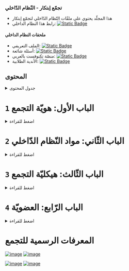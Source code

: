 ### تجمّع إبتكار - النّظام الدّاخلي

- هذا المجلّد يحتوي على ملفّات النّظام الدّاخلي لتجمّع إبتكار
- رابط هذا النظام الداخلي: [![Static Badge](https://img.shields.io/badge/-system-gray?logo=github&logoColor=black&labelColor=white)](https://github.com/ibtikar-org-tr/bylaws)

#### ملحقات النظام الداخلي
- الملف التعريفي: [![Static Badge](https://img.shields.io/badge/-intro-blue?logo=windowsterminal&logoColor=black&labelColor=white)](intro.pdf)
-  أسئلة شائعة: [![Static Badge](https://img.shields.io/badge/-FAQ-purple?logo=qualcomm&logoColor=black&labelColor=white)](FAQ.md)
-  منصّة تكنوفست بالعربي: [![Static Badge](https://img.shields.io/badge/-TEKNOFEST__ar-FF4A17?logo=firebase&logoColor=FF4A17&labelColor=white)](TEKNOFEST_ar)
-  الأندية الطلابية: [![Static Badge](https://img.shields.io/badge/beta-clubs-blue?logo=clubhouse&logoColor=blue&labelColor=white)](/clubs/beta/README.md)


## المحتوى
<details>
<summary>جدول المحتوى</summary>

| اضغط للوصول | الباب |
| :---- | :---- |
| [هوية التجمّع](#1-الباب-الأول-هويّة-التجمع) | `الباب الأوّل` |
| [مواد النّظام العامّة](#2-الباب-الثّاني-مواد-النّظام-الدّاخلي) | `الباب الثّاني` |
| [هيكليّة التجمّع](#3-الباب-الثّالث-هيكليّة-التجمع) | `الباب الثّالث` |
| [العضويّة](#4-الباب-الرّابع-العضويّة) | `الباب الرّابع` |

</details>


# `1` الباب الأول: هويّة التجمع
<details>
<summary>اضغط للقراءة</summary>
  
### البند الأول: التّعريف
  - **التّعريف نصّاً**:
    - تجمّع إبتكار هو فريق تطوّعي يجمع طلّاب الجامعات النّاطقين بالعربيّة، المهتميّن بالابتكار والتّكنولوجيا والبحث والتّطوير، فيسعى لتمكينهم وإغناء خبراتهم التّقنيّة من خلال فعاليات ومشاريع تُلامس حياة الطّالب بدءاً من الحياة الجامعيّة ومروراً بالتّطوير في المجال التّقني والمهارات المجتمعيّة ووصولاً إلى التّخطيط المهني وإدارة المشاريع.
  - **اسم التّجمّع**:
    - باللغة العربيّة: `تجمّع إبتكار التطوّعي`
    - باللغة الانكليزيّة: `Ibtikar Volunteer Assembly`
    - باللغة التركيّة: `İbtikar Gönüllü Topluluğu`

### البند الثّاني: دواعي التّأسيس
- الإيمان بأهمّيّة التّشبيك بين الطلّاب خلال مسيرتهم الدراسية من أجل تطوير مهاراتهم وتعزيز خبراتهم
- نقص مهارات الطلاب في العمل الجماعي وإيجاد حلول مبتكرة
- الإيمان بأهمّيّة نشر ثقافة التّطوّع والعمل المجتمعي في الأوساط الطلابية
- الحاجة لتشكيل وعي تِقَني عند المجتمع الناطق بالعربية

### البند الثّالث: رؤيتنا
- مجتمع رائد في بناء شباب واعي، مُبتكر للحلول، وذو تأثير اجتماعي

### البند الرّابع: رسالتنا
- استثمار الجهود وتنسيقها بين الطلاب لتطوير مهاراتهم التقنيّة وتحفيز الابتكار والإبداع لديهم، وتعزيز فعاليّتهم في خدمة المجتمع وتقدّمه

### البند الخامس: أهدافنا
1. تفعيل التواصل الهادف في المجتمع الشبابي التِقَني
2. تطوير المهارات التقنيّة والتّحفيز على الابتكار والإبداع في حل المشاكل وبناء المشاريع
3. ترسيخ الدور المجتمعي للطلاب في واقعهم
4. زيادة فرصة الطلاب العرب في إنشاء المشاريع والمشاركة في المسابقات التقنيّة
5. ظهور مشاريع ناجحة لطلّاب عرب على السّاحة

### البند السّادس: قِيَمُنا
- `الإحسان`
- `الجودة`
- `الإبداع`
- `التّشارك`
- `الاستقلالية`
   </details>

# `2` الباب الثّاني: مواد النّظام الدّاخلي

<details>
<summary>اضغط للقراءة</summary>

### `2.1`	البند الأوّل: المواد الرّئيسيّة
- `2.1.1`	تجمّع إبتكار يعمل لأهداف مجتمعيّة، لا يمكن استخدام التجمّع لأهداف شخصيّة
- `2.1.2`	يستهدف تجمّع إبتكار الجمهور العربي بشكلٍ خاص، والمسلم بشكلٍ عام
- `2.1.3`	تجمّع إبتكار لن يتواجد في أي فعاليّة تخالف معايير الدّين الإسلامي
- `2.1.4`	المواد `2.1.1` – `2.1.2` – `2.1.3` هي مواد صلبة لا يمكن تغييرها

### `2.2`	البند الثّاني: قيود المواد الرّئيسيّة
- `2.2.1`	لا يمكن لأي عضو مخالفة المواد الرئيسيّة مهما كان منصبه
- `2.2.2`	كل من المواد `2.1.4` – `2.2.1` – `2.4` – `3.2.1` هي مواد صلبة لا يمكن تغييرها

### `2.3`	البند الثّالث: أعضاء التّجمّع
- `2.3.1`	شرط العضويّة؛ يجب على كل شخص أن يحقّق إحدى هذه الشّروط لكي ينتسب للتّجمّع:
  - أن يكون طالب جامعي في تركيا
  - أن يكون متخرّج من جامعة تركيّة وعمره لا يتخطّى الـ `30 سنة`
  - أن يكون متخرّج من جامعة تركيّة منذ مدّة لا تتخطّى السّنتين
- `2.3.2`	كل من يملأ استمارة الانتساب يوقّع على ميثاق الانضمام بشكل الكتروني ويصبح عضو في التّجمّع إذا كان يحقّق الشّروط وكانت معلوماته صحيحة
- `2.3.3`	يترتّب على جميع الأعضاء الالتزام بالنّظام الدّاخلي
- `2.3.4`	مخالفة النّظام الدّاخلي قد تعرّض العضو لإلغاء العضويّة، وذلك موضّح في المادّة `4.4.1`
- `2.3.5`	المزيد من التفاصيل حول العضوية موضّحة في الباب الرّابع

### `2.4`	البند الرّابع: الهيئة التّأسيسيّة
- `2.4.1`	هي الهيئة التي قامت بتأسيس التّجمّع وصاغت النّظام الدّاخلي
- `2.4.2`	تتكوّن الهيئة التّأسيسيّة من مؤسّسي التجمّع وعددهم واحد (عبد الكريم لحموني)
- `2.4.3`	مهمّة الهيئة التّأسيسيّة هي صياغة النّظام الدّاخلي للتّجمّع
- `2.4.4`	الهيئة التّأسيسيّة هي عضو دائم في مجلس الأمناء، وتمتلك حقّ النّقد فيه
- `2.4.5`	تفقد الهيئة التّأسيسيّة حقّ إعادة صياغة النّظام الدّاخلي في التّجمّع بعد 4 (أربع) سنوات من تاريخ التّأسيس (2022.10.05)

### `2.5`	البند الخامس: فعاليات التجمع
- `2.5.1`	يحتوي تجمع إبتكار على العديد من النوادي والمشاريع (الوحدة العلمية)، كل منها يعمل بشكل منفصل على فعاليات مختلفة
- `2.5.2`	يتمّ تنظيم مشاريع أو فعاليات من قبل الوحدة العلمية بناءً على أهداف التّجمّع ورؤيته
</details>

# `3` الباب الثّالث: هيكليّة التجمع

<details>
<summary>اضغط للقراءة</summary>

## `3.1` البند الأوّل: سلّم الهيكليّة
### `3.1.1`	سلّم الهيكليّة العامّة
  
![image](https://github.com/ibtikar-org-tr/bylaws/assets/54938173/114f5ed7-f8a4-4e73-8897-27fe9621fe6a)


### `3.1.2`	سلّم الهيكليّة الإداريّة

![image](https://github.com/ibtikar-org-tr/bylaws/assets/54938173/954e0170-0877-4ef4-8be0-05f27c5b6da4)
![image](https://github.com/ibtikar-org-tr/bylaws/assets/54938173/4fd3cc78-941f-4eda-b528-449a6a91b0fa)

 
 
## `3.2` البند الثّاني: البنية الإداريّة

### `3.2.1`	مجلس الأُمناء
- **`3.2.1.1` تعريف مجلس الأمناء**:
    - هو المجلس الأساسيّ المسؤول عن التّجمّع، يعيّن رئيس مجلس الإدارة ويراقب عمل الإدارة
- **`3.2.1.2` أعضاء مجلس الأمناء**:
    - يتكوّن مجلس الأمناء من مؤسّس التّجمّع والأعضاء الذين تمّ تعيينهم
- **`3.2.1.3` آليّة تشكيل مجلس الأمناء**:
    - يتمّ تعيين أعضاء جدد في مجلس الأمناء من قبل الأعضاء الموجودين بالمشورة
- **`3.2.1.4` مهام مجلس الأمناء**:
    - تعيين رئيس مجلس الإدارة والإشراف على عمل الإدارة
    - تقديم المشورة لمجلس الإدارة
    - تغيير مواد النّظام الدّاخلي إذا لزم الأمر، ويكون ذلك بالمشورة
    - يحق لأعضاء مجلس الأمناء فصل أعضاء مجلس الإدارة في حال حدوث مخالفة للمواد الرّئيسيّة المذكورة في البند 2.1 من النّظام الدّاخلي، ويكون ذلك بالمشورة
- **`3.2.1.5` قيود مجلس الأمناء**:
    - يقوم مجلس الأمناء بتعيين رئيس مجلس الإدارة، ولكنّه لا يتدخّل بشكل مباشر بعمل مجلس الإدارة
    - لا يمكن لمجلس الأمناء اتّخاذ قرارات إداريّة في التّجمّع
    - لا يمكن لمجلس الأمناء تغيير رئيس مجلس الإدارة دون مرور دورة واحدة على الأقل (إلّا في حال مخالفة المواد الرّئيسيّة 2.1، واتّخاذ قرار الفصل)

### `3.2.2`	مجلس الإدارة
- **`3.2.2.1` تعريف مجلس الإدارة**:
  - هو المجلس الذي يُدير تجمّع إبتكار بشكل كامل
- **`3.2.2.2` أعضاء مجلس الإدارة**:
  - يتكوّن مجلس الإدارة من رئيس مجلس الإدارة ونائبه ومديري الوحدات الإداريّة (1+1+3)
- **`3.2.2.3` آليّة تشكيل مجلس الإدارة**:
  - يتمّ تعيين رئيس مجلس الإدارة من قبل مجلس الأمناء
  - يتمّ تعيين نائب رئيس مجلس الإدارة ومديري الوحدات من قبل رئيس مجلس الإدارة نفسه
  - يتمّ تجديد هذه التّعيينات في كلّ دورة
- **`3.2.2.4` مهام مجلس الإدارة**:
  - وضع خطط مستقبليّة ضمن رؤية التّجمّع وتنسيقها مع الوحدتين العلميّة واللوجستيّة
- **`3.2.2.5` قيود مجلس الإدارة**:
  - لا يمكن لمجلس الإدارة تعيين أعضاء في مجلس الأمناء
  - لا يمكن تغيير أي من أعضاء مجلس الإدارة دون مرور دورة واحدة على الأقل (إلّا في حال مخالفة المواد الرّئيسيّة 2.1، وفصله من قبل مجلس الأمناء، أو في حال عدم تأدية مهمّته بالشّكل اللازم)
  - 
## `3.3`	البند الثّالث: المهام الإداريّة
### `3.3.1`	رئيس مجلس الإدارة
- تمثيل تجمّع إبتكار وأعضائه رسميّاً أمام كلّ الجهات
- تعيين نائبه وتعيين مدراء المكاتب الإداريّة والإشراف على عملهم
- تعيين جميع مسؤولي المشاريع والنّوادي والإشراف على عملهم
- وضع خطط مستقبليّة ضمن رؤية التّجمّع وتنسيقها مع الوحدتين العلميّة واللوجستيّة
### `3.3.2`	نائب رئيس مجلس الإدارة
- النّيابة عن رئيس مجلس الإدارة وعن مديري المكاتب
### `3.3.3`	مدراء الوحدات الإدارية
- تعيين أعضاء الوحدة وتوزيع المهام بينهم ومتابعتهم بشكل مستمر
- توزيع عمل الأعضاء على أساس احتياجات الوحدة
- متابعة التّطوّرات الإداريّة وتنسيق مهام أعضاء الوحدة على أساسها
### `3.3.4`	أعضاء مكتب العلاقات
- التّواصل المستمر مع الجهات التي من الممكن الاستفادة منها، وذلك بالمشورة والتّنسيق مع مجلس الإدارة
- أرشفة جميع المعلومات في مكان آمن
- مسؤول المحاسبة: إدارة الصّندوق المالي للتّجمّع، وإدارة الواردات والمصاريف وكتابة تقارير عن جميع المصاريف
### `3.3.5`	أعضاء مكتب الأرشيف
- كتابة تقارير الاجتماعات وتقارير دوريّة عن عمل النّوادي/المشاريع
### `3.3.6`	أعضاء المكتب الإعلامي
- النّشر وإدارة مواقع التّواصل
- صناعة المحتوى المرئي 
- تصميم البوسترات
### `3.3.7`	أعضاء مكتب الأنشطة
- تنظيم الأنشطة والتّخطيط لها بالتّعاون مع أعضاء النّادي/المشروع
### `3.3.8`	مسؤولو الأندية/المشاريع:
- تعيين المتطوّعين في الفريق وتوزيع المهام بينهم
- الإشراف على المتطوّعين ومتابعتهم بشكل مباشر ومستمر
- وضع خطط مستقبليّة للنّادي/للمشروع، وتوزيع المهام على أساسها
### `3.3.9`	منسّقو الأندية/المشاريع:
- التّعاون مع مسؤول النّادي/المشروع على وضع خطط مستقبليّة
- العمل ضمن الخطّة والمهام الموزّعة

## `3.4`	البند الرّابع: شروط التّطوّع للمهام الإداريّة
### `3.4.1`	رئيس مجلس الإدارة
- يجب أن يكون صاحب رؤية ومبادئ
- يجب أن يكون متفرّغاً وقادراً على تحمّل ضغط عمل كبير
- يجب أن يمتلك شخصيّة قياديّة وإداريّة، ويمكنه اتّخاذ قرارات صعبة بحكمة
- يجب أن يكون لديه معرفة تقنيّة عالية ويؤمن بمستقبل تقني
- يجب أن يكون قادراً على النّيابة عن جميع أعضاء مجلس الإدارة وجميع مسؤولي الأندية والمشاريع إذا لزم الأمر
#### `3.4.2`	نائب رئيس مجلس الإدارة
- نفس شروط رئيس مجلس الإدارة
### `3.4.3`	مدراء الوحدات الإدارية
- يجب أن يكون أكثر شخص مهتمّ في الوحدة، وهو قادر على تحمّل ضغط عمل كبير
- يجب أن يكون لديه معرفة تقنيّة عالية ويؤمن بمستقبل تقني
- يجب أن تكون لديه القدرة على إدارة المتطوّعين وتوزيع المهام بينهم
- يجب أن يكون قادراً على النّيابة عن جميع أعضاء الوحدة إذا لزم الأمر
### `3.4.4`	أعضاء مكاتب الوحدة اللوجستيّة وأعضاء مكتب العلاقات
- يجب أن يكون قادراً على العمل ضمن فريق، وعلى الالتزام بالمهام والمواعيد المحدّدة
- يجب أن يكون قادراً على تأدية واحدة على الأقل من مهام مكتبه
### `3.4.5`	مسؤولو الأندية/المشاريع:
- يجب أن يكون أكثر شخص متفرّغ في النّادي/المشروع، وهو قادر على تحمّل ضغط عمل كبير
- يجب أن يكون لديه معرفة تقنيّة، ومعرفة عالية بتخصّص النّادي/المشروع
- يجب أن يكون مهتمّ بتخصّص النّادي/المشروع على النّاحية المهنيّة
- يجب أن يكون مؤمناً بأهمّيّة النّادي/المشروع
- يجب أن تكون لديه القدرة على إدارة المتطوّعين وتوزيع المهام بينهم
### `3.4.6`	منسّقو الأندية/المشاريع:
- يجب أن يكون قادراً على العمل ضمن فريق، وعلى الالتزام بالمهام والمواعيد المحدّدة
- يجب أن يكون قادراً على تأدية واحدة على الأقل من المهام
- يجب أن يكون مهتمّ بتخصّص النّادي/المشروع على النّاحية المهنيّة

</details>


# `4` الباب الرّابع: العضويّة

<details>
<summary>اضغط للقراءة</summary>

### `4.1`	البند الأوّل: أنواع العضويّة

- **`4.1.1`	عضو عام**:
  - كل عضو منتسب إلى تجمّع إبتكار
- **`4.1.2`	عضو فعّال**:
  - كل عضو منتسب إلى تجمّع إبتكار، ومتطوّع خلال الدّورة الحاليّة

### `4.2`	 البند الثّاني: حقوق وواجبات كل نوع من العضويّة:

#### `4.2.1`	الحقوق:

- `4.2.1.1`**	حقوق العضو العام:
  - أ‌.	الأولويّة _عن غير المنتسبين_ في المشاركة والاستفادة من الفعاليّات والخدمات التي يقدّمها التجمّع
  - ب‌.	حقّ التّطوّع للمهام المتاحة
- **`4.2.1.2`**	حقوق العضو الفعّال:
  - الأولويّة _عن العضو العام_ في المشاركة والاستفادة من الفعاليّات والخدمات التي يقدّمها التجمّع
  - حقّ التّطوّع للمهام المتاحة
  - الحصول على شهادة تطوّع بالأعمال التي قام بها في حال طلبه ذلك
- 
#### `4.2.2`	الواجبات:
- **`4.2.2.1`**	واجبات العضو العام:
  - الالتزام بميثاق الانضمام في تجمّع إبتكار
  - التّواجد ضمن مجموعة الأعضاء في الواتسآب
  - تحديث البيانات الشخصيّة كل فترة (يتمّ تحديد هذه الفترة من قبل الإدارة)
  - تزكية تجمّع إبتكار عند الجهات التي له علاقة بها
- **`4.2.2.2`**	واجبات العضو الفعّال:
  - الالتزام بميثاق الانضمام في تجمّع إبتكار
  - التّواجد ضمن مجموعة الأعضاء في الواتسآب
  - تحديث البيانات الشخصيّة كل فترة (يتمّ تحديد هذه الفترة من قبل الإدارة)
  - تزكية تجمّع إبتكار عند الجهات التي له علاقة بها
  - التّطوّع والمساعدة في إنجاز المخطّطات ضمن التّقسيمات الإداريّة المتواجد ضمنها
  - الالتزام بالمهام المكلّف بها ضمن المكتب/النادي/المشروع الذي ينتسب له

### `4.3`	البند الثّالث: تغيير نوع العضويّة
- **`4.3.1`**	من العضو الفعّال إلى العضو العام:
  - يتحوّل العضو الفعّال إلى عضو عام في حال لم يحقّق الشّروط في المادّة `4.2.2.2`
- **`4.3.2`**	من العضو العام إلى العضو الفعّال:
  - يتحوّل العضو العام إلى عضو فعّال في حال سجّل على أحد المهام المتاحة عبر منبر المتطوّعين، وتمّ قبوله

### `4.4`	البند الرّابع: إلغاء العضويّة
#### `4.4.1`	من قبل الإدارة:
- تقوم الهيئة الإداريّة بإلغاء عضويّة أي عضو في الحالات الآتية:
  - مخالفة النّظام الدّاخلي
  - الإساءة للأعضاء الآخرين، مهما كان نوع الإساءة
  - إلحاق الضّرر بالتّجمّع بشكل متعمّد، مهما كان نوع الضّرر
  - عدم الالتزام بالواجبات/المهام المكلّف بها
#### `4.4.2`	من خلال طلب العضو:
- يمكن لأي عضو تقديم طلب إلغاء العضويّة لمسؤول مكتب الموارد البشريّة، يوضّح فيه أسباب طلبه، ويُلغي بذلك عضويّته في التّجمّع
#### `4.4.3`	من خلال عدم تجديد العضوية:
- على جميع أعضاء التّجمّع تجديد عضويّاتهم وبياناتهم كل فترة (يتمّ تحديد هذه الفترة من قبل الإدارة). من لا يقوم بتجديد عضويّته يكون بذلك قد ألغى عضويّته

### `4.5`	البند الخامس: توزيع الأعضاء
- **`4.5.1`**	يتم فرز جميع الأعضاء في الأجنحة (مجموعات دردشة تجمع طلاب التخصصات المتقاربة)
- **`4.5.2`**	كل عضو يتواجد في جناح واحد فقط
- **`4.5.3`**	توزيع الأجنحة:
  - جناح المعلوماتية
  - الجناح الصّناعي
  - جناح العلوم الطبيعيّة
  - جناح الإدارة والفنون

</details>

# المعرفات الرسمية للتجمع

[![image](https://img.shields.io/badge/instagram-ibtikar.org.tr-purple?logo=instagram&labelColor=white)](https://www.instagram.com/ibtikar.org.tr)   [![image](https://img.shields.io/badge/linkedin-ibtikar--org--tr-blue?logo=linkedin&logoColor=blue&labelColor=white)](https://www.linkedin.com/company/ibtikar-org-tr)

[![image](https://img.shields.io/badge/website-ibtikar.org.tr-gray?logo=wordpress&logoColor=black&labelColor=white)](https://ibtikar.org.tr)   [![image](https://img.shields.io/badge/mail-relations%40ibtikar.org.tr-gray?logo=gmail&labelColor=white)](mailto:relations@ibtikar.org.tr)
